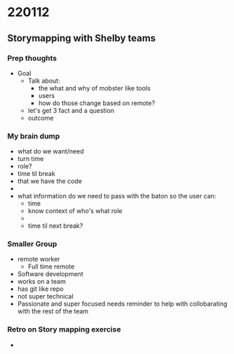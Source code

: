 # 220112

## Storymapping with Shelby teams

### Prep thoughts

- Goal
  - Talk about:
    - the what and why of mobster like tools
    - users
    - how do those change based on remote?
  - let's get 3 fact and a question
  - outcome


### My brain dump

- what do we want/need
- turn time
- role?
- time til break
- that we have the code
- 
- what information do we need to pass with the baton so the user can:
  - time
  - know context of who's what role
  - 
  - time til next break?


### Smaller Group

- remote worker
  - Full time remote
- Software development
- works on a team
- has git like repo
- not super technical
- Passionate and super focused needs reminder to help with collobarating with the rest of the team

### Retro on Story mapping exercise

- 